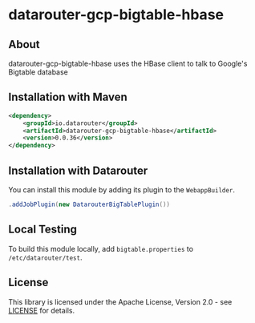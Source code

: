 # datarouter-gcp-bigtable-hbase

## About
datarouter-gcp-bigtable-hbase uses the HBase client to talk to Google's Bigtable database

## Installation with Maven

```xml
<dependency>
	<groupId>io.datarouter</groupId>
	<artifactId>datarouter-gcp-bigtable-hbase</artifactId>
	<version>0.0.36</version>
</dependency>
```

## Installation with Datarouter

You can install this module by adding its plugin to the `WebappBuilder`.

```java
.addJobPlugin(new DatarouterBigTablePlugin())
```

## Local Testing
To build this module locally, add `bigtable.properties` to `/etc/datarouter/test`.

## License

This library is licensed under the Apache License, Version 2.0 - see [LICENSE](../LICENSE) for details.
